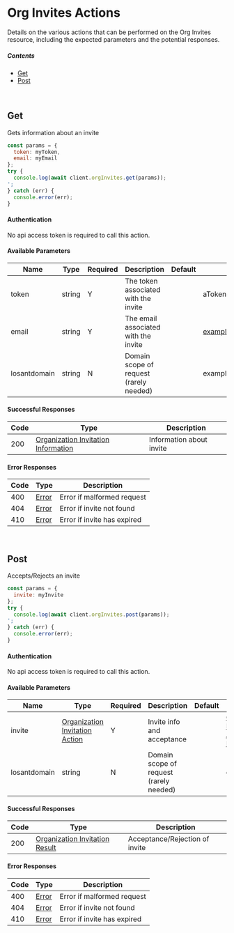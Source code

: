 # Org Invites Actions

Details on the various actions that can be performed on the
Org Invites resource, including the expected
parameters and the potential responses.

##### Contents

*   [Get](#get)
*   [Post](#post)

<br/>

## Get

Gets information about an invite

```javascript
const params = {
  token: myToken,
  email: myEmail
};
try {
  console.log(await client.orgInvites.get(params));
';
} catch (err) {
  console.error(err);
}
```

#### Authentication
No api access token is required to call this action.

#### Available Parameters

| Name | Type | Required | Description | Default | Example |
| ---- | ---- | -------- | ----------- | ------- | ------- |
| token | string | Y | The token associated with the invite |  | aTokenString |
| email | string | Y | The email associated with the invite |  | example@example.com |
| losantdomain | string | N | Domain scope of request (rarely needed) |  | example.com |

#### Successful Responses

| Code | Type | Description |
| ---- | ---- | ----------- |
| 200 | [Organization Invitation Information](../lib/schemas/orgInviteInfo.json) | Information about invite |

#### Error Responses

| Code | Type | Description |
| ---- | ---- | ----------- |
| 400 | [Error](../lib/schemas/error.json) | Error if malformed request |
| 404 | [Error](../lib/schemas/error.json) | Error if invite not found |
| 410 | [Error](../lib/schemas/error.json) | Error if invite has expired |

<br/>

## Post

Accepts/Rejects an invite

```javascript
const params = {
  invite: myInvite
};
try {
  console.log(await client.orgInvites.post(params));
';
} catch (err) {
  console.error(err);
}
```

#### Authentication
No api access token is required to call this action.

#### Available Parameters

| Name | Type | Required | Description | Default | Example |
| ---- | ---- | -------- | ----------- | ------- | ------- |
| invite | [Organization Invitation Action](../lib/schemas/orgInviteAction.json) | Y | Invite info and acceptance |  | [Organization Invitation Action Example](_schemas.md#organization-invitation-action-example) |
| losantdomain | string | N | Domain scope of request (rarely needed) |  | example.com |

#### Successful Responses

| Code | Type | Description |
| ---- | ---- | ----------- |
| 200 | [Organization Invitation Result](../lib/schemas/orgInviteResult.json) | Acceptance/Rejection of invite |

#### Error Responses

| Code | Type | Description |
| ---- | ---- | ----------- |
| 400 | [Error](../lib/schemas/error.json) | Error if malformed request |
| 404 | [Error](../lib/schemas/error.json) | Error if invite not found |
| 410 | [Error](../lib/schemas/error.json) | Error if invite has expired |

